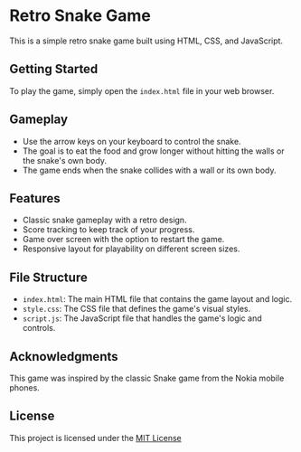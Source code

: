 # Retro Snake Game

This is a simple retro snake game built using HTML, CSS, and JavaScript.

## Getting Started

To play the game, simply open the `index.html` file in your web browser.

## Gameplay

- Use the arrow keys on your keyboard to control the snake.
- The goal is to eat the food and grow longer without hitting the walls or the snake's own body.
- The game ends when the snake collides with a wall or its own body.

## Features

- Classic snake gameplay with a retro design.
- Score tracking to keep track of your progress.
- Game over screen with the option to restart the game.
- Responsive layout for playability on different screen sizes.

## File Structure

- `index.html`: The main HTML file that contains the game layout and logic.
- `style.css`: The CSS file that defines the game's visual styles.
- `script.js`: The JavaScript file that handles the game's logic and controls.

## Acknowledgments

This game was inspired by the classic Snake game from the Nokia mobile phones.

## License

This project is licensed under the [MIT License](LICENSE)